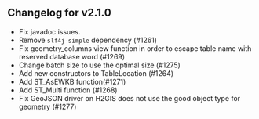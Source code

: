 ## Changelog for v2.1.0

+ Fix javadoc issues.
+ Remove `slf4j-simple` dependency (#1261)
+ Fix geometry_columns view function in order to escape table name with reserved database word (#1269)
+ Change batch size to use the optimal size (#1275) 
+ Add new constructors to TableLocation (#1264)
+ Add ST_AsEWKB function(#1271)
+ Add ST_Multi function (#1268)
+ Fix GeoJSON driver on H2GIS does not use the good object type for geometry (#1277)
